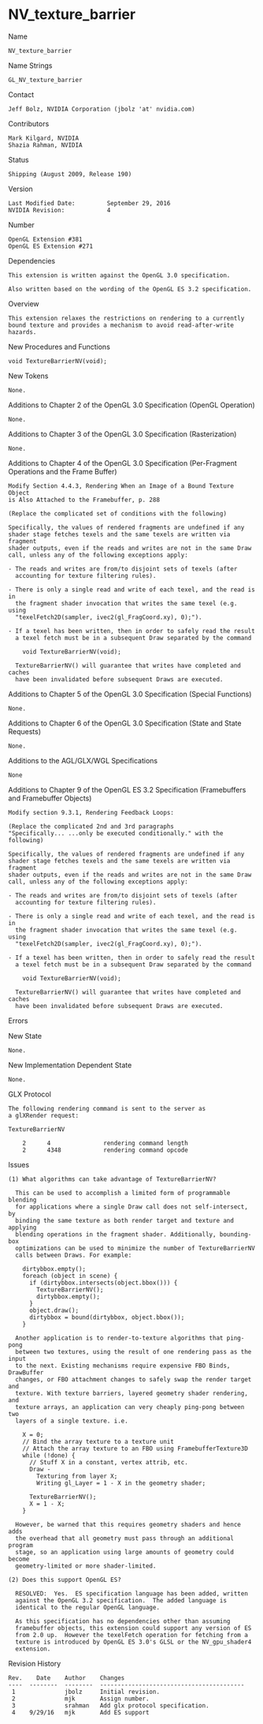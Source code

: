 # NV_texture_barrier

Name

    NV_texture_barrier

Name Strings

    GL_NV_texture_barrier

Contact

    Jeff Bolz, NVIDIA Corporation (jbolz 'at' nvidia.com)

Contributors

    Mark Kilgard, NVIDIA
    Shazia Rahman, NVIDIA

Status

    Shipping (August 2009, Release 190)

Version

    Last Modified Date:         September 29, 2016
    NVIDIA Revision:            4

Number

    OpenGL Extension #381
    OpenGL ES Extension #271

Dependencies

    This extension is written against the OpenGL 3.0 specification.

    Also written based on the wording of the OpenGL ES 3.2 specification.

Overview

    This extension relaxes the restrictions on rendering to a currently
    bound texture and provides a mechanism to avoid read-after-write
    hazards.

New Procedures and Functions

    void TextureBarrierNV(void);

New Tokens

    None.

Additions to Chapter 2 of the OpenGL 3.0 Specification (OpenGL Operation)

    None.

Additions to Chapter 3 of the OpenGL 3.0 Specification (Rasterization)

    None.

Additions to Chapter 4 of the OpenGL 3.0 Specification (Per-Fragment
Operations and the Frame Buffer)

    Modify Section 4.4.3, Rendering When an Image of a Bound Texture Object
    is Also Attached to the Framebuffer, p. 288

    (Replace the complicated set of conditions with the following)

    Specifically, the values of rendered fragments are undefined if any 
    shader stage fetches texels and the same texels are written via fragment 
    shader outputs, even if the reads and writes are not in the same Draw 
    call, unless any of the following exceptions apply:

    - The reads and writes are from/to disjoint sets of texels (after 
      accounting for texture filtering rules).

    - There is only a single read and write of each texel, and the read is in 
      the fragment shader invocation that writes the same texel (e.g. using 
      "texelFetch2D(sampler, ivec2(gl_FragCoord.xy), 0);").

    - If a texel has been written, then in order to safely read the result
      a texel fetch must be in a subsequent Draw separated by the command
    
        void TextureBarrierNV(void);
        
      TextureBarrierNV() will guarantee that writes have completed and caches
      have been invalidated before subsequent Draws are executed.

Additions to Chapter 5 of the OpenGL 3.0 Specification (Special Functions)

    None.

Additions to Chapter 6 of the OpenGL 3.0 Specification (State and
State Requests)

    None.

Additions to the AGL/GLX/WGL Specifications

    None

Additions to Chapter 9 of the OpenGL ES 3.2 Specification (Framebuffers
and Framebuffer Objects)

    Modify section 9.3.1, Rendering Feedback Loops:

    (Replace the complicated 2nd and 3rd paragraphs
    "Specifically... ...only be executed conditionally." with the
    following)

    Specifically, the values of rendered fragments are undefined if any
    shader stage fetches texels and the same texels are written via fragment
    shader outputs, even if the reads and writes are not in the same Draw
    call, unless any of the following exceptions apply:

    - The reads and writes are from/to disjoint sets of texels (after
      accounting for texture filtering rules).

    - There is only a single read and write of each texel, and the read is in
      the fragment shader invocation that writes the same texel (e.g. using
      "texelFetch2D(sampler, ivec2(gl_FragCoord.xy), 0);").

    - If a texel has been written, then in order to safely read the result
      a texel fetch must be in a subsequent Draw separated by the command

        void TextureBarrierNV(void);

      TextureBarrierNV() will guarantee that writes have completed and caches
      have been invalidated before subsequent Draws are executed.

Errors

New State

    None.

New Implementation Dependent State

    None.

GLX Protocol

    The following rendering command is sent to the server as
    a glXRender request:

    TextureBarrierNV

        2      4               rendering command length
        2      4348            rendering command opcode

Issues

    (1) What algorithms can take advantage of TextureBarrierNV?

      This can be used to accomplish a limited form of programmable blending
      for applications where a single Draw call does not self-intersect, by
      binding the same texture as both render target and texture and applying
      blending operations in the fragment shader. Additionally, bounding-box 
      optimizations can be used to minimize the number of TextureBarrierNV
      calls between Draws. For example:

        dirtybbox.empty();
        foreach (object in scene) {
          if (dirtybbox.intersects(object.bbox())) {
            TextureBarrierNV();
            dirtybbox.empty();
          }
          object.draw();
          dirtybbox = bound(dirtybbox, object.bbox());
        }

      Another application is to render-to-texture algorithms that ping-pong
      between two textures, using the result of one rendering pass as the input
      to the next. Existing mechanisms require expensive FBO Binds, DrawBuffer 
      changes, or FBO attachment changes to safely swap the render target and 
      texture. With texture barriers, layered geometry shader rendering, and 
      texture arrays, an application can very cheaply ping-pong between two 
      layers of a single texture. i.e.

        X = 0;
        // Bind the array texture to a texture unit
        // Attach the array texture to an FBO using FramebufferTexture3D
        while (!done) {
          // Stuff X in a constant, vertex attrib, etc.
          Draw - 
            Texturing from layer X;
            Writing gl_Layer = 1 - X in the geometry shader;
          
          TextureBarrierNV();
          X = 1 - X;
        }

      However, be warned that this requires geometry shaders and hence adds 
      the overhead that all geometry must pass through an additional program
      stage, so an application using large amounts of geometry could become 
      geometry-limited or more shader-limited.

    (2) Does this support OpenGL ES?

      RESOLVED:  Yes.  ES specification language has been added, written
      against the OpenGL 3.2 specification.  The added language is
      identical to the regular OpenGL language.

      As this specification has no dependencies other than assuming
      framebuffer objects, this extension could support any version of ES
      from 2.0 up.  However the texelFetch operation for fetching from a
      texture is introduced by OpenGL ES 3.0's GLSL or the NV_gpu_shader4
      extension.

Revision History

    Rev.    Date    Author    Changes
    ----  --------  --------  -----------------------------------------
     1              jbolz     Initial revision.
     2              mjk       Assign number.
     3              srahman   Add glx protocol specification.
     4    9/29/16   mjk       Add ES support
